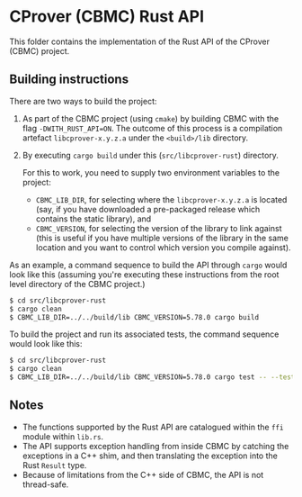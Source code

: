 # CProver (CBMC) Rust API

This folder contains the implementation of the Rust API of the CProver (CBMC) project.

## Building instructions

There are two ways to build the project:

1. As part of the CBMC project (using `cmake`) by building CBMC with the flag
   `-DWITH_RUST_API=ON`. The outcome of this process is a compilation artefact
   `libcprover-x.y.z.a` under the `<build>/lib` directory.
2. By executing `cargo build` under this (`src/libcprover-rust`) directory.

   For this to work, you need to supply two environment variables to the
   project:

   * `CBMC_LIB_DIR`, for selecting where the `libcprover-x.y.z.a` is located
     (say, if you have downloaded a pre-packaged release which contains
      the static library), and
   * `CBMC_VERSION`, for selecting the version of the library to link against
     (this is useful if you have multiple versions of the library in the same
      location and you want to control which version you compile against).

As an example, a command sequence to build the API through `cargo` would look
like this (assuming you're executing these instructions from the root level
directory of the CBMC project.)

```sh
$ cd src/libcprover-rust
$ cargo clean
$ CBMC_LIB_DIR=../../build/lib CBMC_VERSION=5.78.0 cargo build
```

To build the project and run its associated tests, the command sequence would
look like this:

```sh
$ cd src/libcprover-rust
$ cargo clean
$ CBMC_LIB_DIR=../../build/lib CBMC_VERSION=5.78.0 cargo test -- --test-threads=1 --nocapture
```

## Notes

* The functions supported by the Rust API are catalogued within the `ffi` module within
  `lib.rs`.
* The API supports exception handling from inside CBMC by catching the exceptions in
  a C++ shim, and then translating the exception into the Rust `Result` type.
* Because of limitations from the C++ side of CBMC, the API is not thread-safe.
